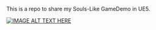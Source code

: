 This is a repo to share my Souls-Like GameDemo in UE5.


[![IMAGE ALT TEXT HERE](https://img.youtube.com/vi/0Ce0PA_BQLc/0.jpg)](https://www.youtube.com/watch?v=0Ce0PA_BQLc)
